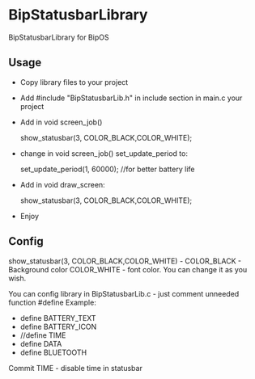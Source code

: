 # BipStatusbarLibrary
BipStatusbarLibrary for BipOS
## Usage
- Copy library files to your project

- Add #include "BipStatusbarLib.h" in include section in main.c your project

- Add in void screen_job()

	show_statusbar(3, COLOR_BLACK,COLOR_WHITE);  

- change in  void screen_job() set_update_period to: 

	set_update_period(1, 60000); //for better battery life

- Add in void draw_screen:

	show_statusbar(3, COLOR_BLACK,COLOR_WHITE); 

- Enjoy 
## Config
show_statusbar(3, COLOR_BLACK,COLOR_WHITE) - COLOR_BLACK - Background color  COLOR_WHITE - font color. You can change it as you wish.

You can config  library in BipStatusbarLib.c - just comment unneeded function #define
Example:
- define BATTERY_TEXT
- define BATTERY_ICON
- //define TIME
- define DATA
- define BLUETOOTH

Commit TIME - disable time in statusbar
